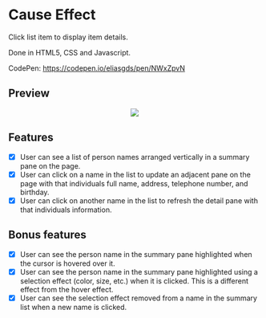 # Cause Effect

Click list item to display item details.

Done in HTML5, CSS and Javascript.

CodePen: https://codepen.io/eliasgds/pen/NWxZpvN

## Preview

<p align="center">
 <img src="https://user-images.githubusercontent.com/67754744/88863604-9ec46180-d1d9-11ea-9bd0-0fad2297c47e.gif">
</p>

## Features

- [x] User can see a list of person names arranged vertically in a summary pane on the page.
- [x] User can click on a name in the list to update an adjacent pane on the page with that individuals full name, address, telephone number, and birthday.
- [x] User can click on another name in the list to refresh the detail pane with that individuals information.

## Bonus features

 - [x] User can see the person name in the summary pane highlighted when the cursor is hovered over it.
 - [x] User can see the person name in the summary pane highlighted using a selection effect (color, size, etc.) when it is clicked. This is a different effect from the hover effect.
 - [x] User can see the selection effect removed from a name in the summary list when a new name is clicked.
